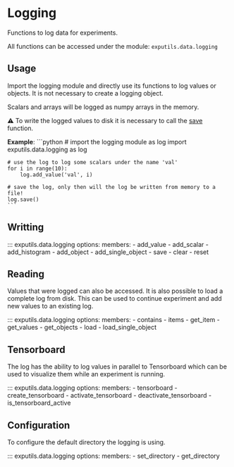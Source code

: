 # Logging

Functions to log data for experiments.

All functions can be accessed under the module: ``exputils.data.logging``


## Usage 

Import the logging module and directly use its functions to log values or objects. 
It is not necessary to create a logging object.

Scalars and arrays will be logged as numpy arrays in the memory.

:warning: To write the logged values to disk it is necessary to call the [save](#exputils.data.logging.save) function.

__Example__:
    ```python
    # import the logging module as log
    import exputils.data.logging as log
    
    # use the log to log some scalars under the name 'val'
    for i in range(10):
        log.add_value('val', i)
    
    # save the log, only then will the log be written from memory to a file!
    log.save()
    ```


## Writting 

::: exputils.data.logging
    options:
        members:
            - add_value
            - add_scalar
            - add_histogram
            - add_object
            - add_single_object
            - save
            - clear
            - reset


## Reading

Values that were logged can also be accessed.
It is also possible to load a complete log from disk.
This can be used to continue experiment and add new values to an existing log.

::: exputils.data.logging
    options:
        members:
            - contains
            - items
            - get_item
            - get_values
            - get_objects
            - load
            - load_single_object


## Tensorboard

The log has the ability to log values in parallel to Tensorboard which can be used to visualize them while an experiment
is running.

::: exputils.data.logging
    options:
        members:
            - tensorboard
            - create_tensorboard
            - activate_tensorboard
            - deactivate_tensorboard
            - is_tensorboard_active


## Configuration 

To configure the default directory the logging is using.

::: exputils.data.logging
    options:
        members:
            - set_directory
            - get_directory 